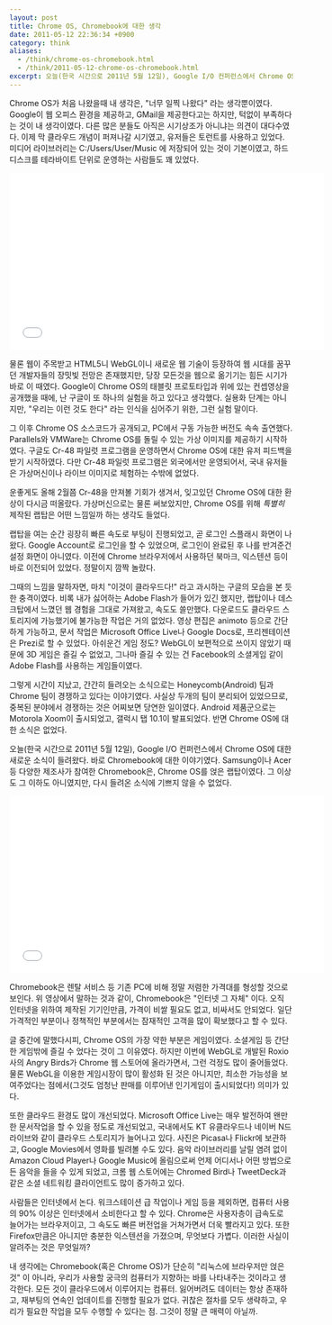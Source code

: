 ```yaml
---
layout: post
title: Chrome OS, Chromebook에 대한 생각
date: 2011-05-12 22:36:34 +0900
category: think
aliases:
  - /think/chrome-os-chromebook.html
  - /think/2011-05-12-chrome-os-chromebook.html
excerpt: 오늘(한국 시간으로 2011년 5월 12일), Google I/O 컨퍼런스에서 Chrome OS에 대한 새로운 소식이 들려왔다. 바로 Chromebook에 대한 이야기였다.
---
```


Chrome OS가 처음 나왔을때 내 생각은, "너무 일찍 나왔다" 라는 생각뿐이였다. Google이 웹 오피스 환경을 제공하고, GMail을 제공한다고는 하지만, 턱없이 부족하다는 것이 내 생각이였다. 다른 많은 분들도 아직은 시기상조가 아니냐는 의견이 대다수였다. 이제 막 클라우드 개념이 퍼져나갈 시기였고, 유저들은 토런트를 사용하고 있었다. 미디어 라이브러리는 C:/Users/User/Music 에 저장되어 있는 것이 기본이였고, 하드디스크를 테라바이트 단위로 운영하는 사람들도 꽤 있었다.



<iframe width="560" height="315" src="//www.youtube.com/embed/0QRO3gKj3qw" frameborder="0" allowfullscreen></iframe>

물론 웹이 주목받고 HTML5니 WebGL이니 새로운 웹 기술이 등장하여 웹 시대를 꿈꾸던 개발자들의 장밋빛 전망은 존재했지만, 당장 모든것을 웹으로 옮기기는 힘든 시기가 바로 이 때였다. Google이 Chrome OS의 태블릿 프로토타입과 위에 있는 컨셉영상을 공개했을 때에, 난 구글이 또 하나의 실험을 하고 있다고 생각했다. 실용화 단계는 아니지만, "우리는 이런 것도 한다" 라는 인식을 심어주기 위한, 그런 실험 말이다.

그 이후 Chrome OS 소스코드가 공개되고, PC에서 구동 가능한 버전도 속속 출연했다. Parallels와 VMWare는 Chrome OS를 돌릴 수 있는 가상 이미지를 제공하기 시작하였다. 구글도 Cr-48 파일럿 프로그램을 운영하면서 Chrome OS에 대한 유저 피드백을 받기 시작하였다. 다만 Cr-48 파일럿 프로그램은 외국에서만 운영되어서, 국내 유저들은 가상머신이나 라이브 이미지로 체험하는 수밖에 없었다.

운좋게도 올해 2월쯤 Cr-48을 만져볼 기회가 생겨서, 잊고있던 Chrome OS에 대한 환상이 다시금 떠올랐다. 가상머신으로는 물론 써보았지만, Chrome OS를 위해 _특별히_ 제작된 랩탑은 어떤 느낌일까 하는 생각도 들었다.

랩탑을 여는 순간 굉장히 빠른 속도로 부팅이 진행되었고, 곧 로그인 스플래시 화면이 나왔다. Google Account로 로그인을 할 수 있었으며, 로그인이 완료된 후 나를 반겨준건 설정 화면이 아니였다. 이전에 Chrome 브라우저에서 사용하던 북마크, 익스텐션 등이 바로 이전되어 있었다. 정말이지 깜짝 놀랐다.

그때의 느낌을 말하자면, 마치 "이것이 클라우드다!" 라고 과시하는 구글의 모습을 본 듯한 충격이였다. 비록 내가 싫어하는 Adobe Flash가 들어가 있긴 했지만, 랩탑이나 데스크탑에서 느꼈던 웹 경험을 그대로 가져왔고, 속도도 쓸만했다. 다운로드도 클라우드 스토리지에 가능했기에 불가능한 작업은 거의 없었다. 영상 편집은 animoto 등으로 간단하게 가능하고, 문서 작업은 Microsoft Office Live나 Google Docs로, 프리젠테이션은 Prezi로 할 수 있었다. 아쉬운건 게임 정도? WebGL이 보편적으로 쓰이지 않았기 때문에 3D 게임은 즐길 수 없었고, 그나마 즐길 수 있는 건 Facebook의 소셜게임 같이 Adobe Flash를 사용하는 게임들이였다.

그렇게 시간이 지났고, 간간히 들려오는 소식으로는 Honeycomb(Android) 팀과 Chrome 팀이 경쟁하고 있다는 이야기였다. 사실상 두개의 팀이 분리되어 있었으므로, 중복된 분야에서 경쟁하는 것은 어찌보면 당연한 일이였다. Android 제품군으로는 Motorola Xoom이 출시되었고, 갤럭시 탭 10.1이 발표되었다. 반면 Chrome OS에 대한 소식은 없었다.

오늘(한국 시간으로 2011년 5월 12일), Google I/O 컨퍼런스에서 Chrome OS에 대한 새로운 소식이 들려왔다. 바로 Chromebook에 대한 이야기였다. Samsung이나 Acer 등 다양한 제조사가 참여한 Chromebook은, Chrome OS를 얹은 랩탑이였다. 그 이상도 그 이하도 아니였지만, 다시 들려온 소식에 기쁘지 않을 수 없었다.

<iframe width="560" height="315" src="//www.youtube.com/embed/TVqe8ieqz10" frameborder="0" allowfullscreen></iframe>

Chromebook은 렌탈 서비스 등 기존 PC에 비해 정말 저렴한 가격대를 형성할 것으로 보인다. 위 영상에서 말하는 것과 같이, Chromebook은 "인터넷 그 자체" 이다. 오직 인터넷을 위하여 제작된 기기인만큼, 가격이 비쌀 필요도 없고, 비싸서도 안되었다. 일단 가격적인 부분이나 정책적인 부분에서는 잠재적인 고객을 많이 확보했다고 할 수 있다.


글 중간에 말했다시피, Chrome OS의 가장 약한 부분은 게임이였다. 소셜게임 등 간단한 게임밖에 즐길 수 었다는 것이 그 이유였다. 하지만 이번에 WebGL로 개발된 Roxio사의 Angry Birds가 Chrome 웹 스토어에 올라가면서, 그런 걱정도 많이 줄어들었다. 물론 WebGL을 이용한 게임시장이 많이 활성화 된 것은 아니지만, 최소한 가능성을 보여주었다는 점에서(그것도 엄청난 판매를 이루어낸 인기게임이 출시되었다!) 의미가 있다.

또한 클라우드 환경도 많이 개선되었다. Microsoft Office Live는 매우 발전하여 왠만한 문서작업을 할 수 있을 정도로 개선되었고, 국내에서도 KT 유클라우드나 네이버 N드라이브와 같이 클라우드 스토리지가 늘어나고 있다. 사진은 Picasa나 Flickr에 보관하고, Google Movies에서 영화를 빌려볼 수도 있다. 음악 라이브러리를 날릴 염려 없이 Amazon Cloud Player나 Google Music에 올림으로써 언제 어디서나 어떤 방법으로든 음악을 들을 수 있게 되었고, 크롬 웹 스토어에는 Chromed Bird나 TweetDeck과 같은 소셜 네트워킹 클라이언트도 많이 증가하고 있다.

사람들은 인터넷에서 논다. 워크스테이션 급 작업이나 게임 등을 제외하면, 컴퓨터 사용의 90% 이상은 인터넷에서 소비한다고 할 수 있다. Chrome은 사용자층이 급속도로 늘어가는 브라우저이고, 그 속도도 빠른 버전업을 거쳐가면서 더욱 빨라지고 있다. 또한 Firefox만큼은 아니지만 충분한 익스텐션을 가졌으며, 무엇보다 가볍다. 이러한 사실이 알려주는 것은 무엇일까?

내 생각에는 Chromebook(혹은 Chrome OS)가 단순히 "리눅스에 브라우저만 얹은 것" 이 아니라, 우리가 사용할 궁극의 컴퓨터가 지향하는 바를 나타내주는 것이라고 생각한다. 모든 것이 클라우드에서 이루어지는 컴퓨터. 잃어버려도 데이터는 항상 존재하고, 재부팅의 연속인 업데이트를 진행할 필요가 없다. 귀찮은 절차를 모두 생략하고, 우리가 필요한 작업을 모두 수행할 수 있다는 점. 그것이 정말 큰 매력이 아닐까.